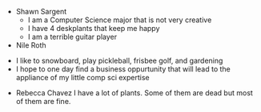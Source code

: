 * Shawn Sargent
  - I am a Computer Science major that is not very creative
  - I have 4 deskplants that keep me happy
  - I am a terrible guitar player	
* Nile Roth
- I like to snowboard, play pickleball, frisbee golf, and gardening
- I hope to one day find a business oppurtunity that will lead to the appliance 
of my little comp sci expertise
* Rebecca Chavez
   I have a lot of plants. Some of them are dead but most of them are fine.